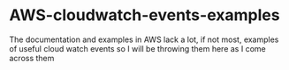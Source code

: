 # AWS-cloudwatch-events-examples
The documentation and examples in AWS lack a lot, if not most, examples of useful cloud watch events so I will be throwing them here as I come across them
